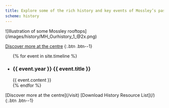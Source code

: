 ```yaml
---
title: Explore some of the rich history and key events of Mossley’s past.
scheme: history
---
```


<section class="section section--first" markdown="1">
![Illustration of some Mossley rooftops](/images/history/MH_Ourhistory_1_@2x.png)

[Discover more at the centre](/visit)
{:.btn .btn--1}
</section>

<section class="section section--full-width">
<ul class="reset timeline">
{% for event in site.timeline %}
  <li class="event">
    <h3><span class="event__year">{{ event.year }}</span> <span class="event__title">{{ event.title }}</span></h3>
    {{ event.content }}
  </li>
{% endfor %}
</ul>
</section>

<section class="section section--centred" markdown="1">
[Discover more at the centre](/visit) [Download History Resource List](/)
{:.btn .btn--1}
</section>
